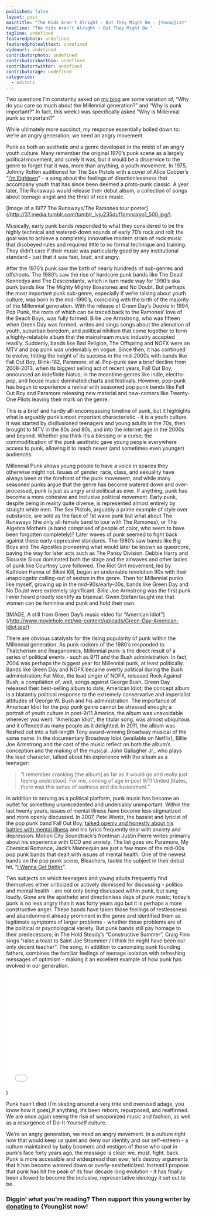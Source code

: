 ```yaml
---
published: false
layout: post
maintitle: "The Kids Aren't Alright - But They Might Be - {Young}ist"
headline: "The Kids Aren't Alright - But They Might Be "
tagline: undefined
featuredphoto: undefined
featuredphotoalttext: undefined
videourl: undefined
contributorphoto: undefined
contributorshortbio: undefined
contributortwitter: undefined
contributorage: undefined
categories: 
  - editors
---
```


Two questions I’m constantly asked on [my blog](http://shakespeareandpunk.tumblr.com/) are some variation of, “Why do you care so much about the Millennial generation?” and “Why is punk important?” In fact, this week I was specifically asked “Why is Millennial punk so important?”

While ultimately more succinct, my response essentially boiled down to: we’re an angry generation, we need an angry movement. 

Punk as both an aesthetic and a genre developed in the midst of an angry youth culture. Many remember the original 1970’s punk scene as a largely political movement, and surely it was, but it would be a disservice to the genre to forget that it was, more than anything, a youth movement.  In 1975, Johnny Rotten auditioned for The Sex Pistols with a cover of Alice Cooper’s “[I’m Eighteen](https://www.youtube.com/watch?v=jXZcJojTucg)” - a song about the feelings of directionlessness that accompany youth that has since been deemed a proto-punk classic. A year later, The Runaways would release their debut album, a collection of songs about teenage angst and the thrall of rock music. 

[Image of a 1977 The Runaways/The Ramones tour poster] (/http://37.media.tumblr.com/tumblr_lvju235duf1qmncxyo1_500.jpg/). 

Musically, early punk bands responded to what they considered to be the highly technical and watered-down sounds of early 70’s rock and roll: the goal was to achieve a completely innovative modern strain of rock music that disobeyed rules and required little to no formal technique and training. They didn’t care if their music was particularly good by any institutional standard - just that it was fast, loud, and angry. 

After the 1970’s punk saw the birth of nearly hundreds of sub-genres and offshoots. The 1980’s saw the rise of hardcore punk bands like The Dead Kennedys and The Descendants, which in turn made way for 1990’s ska punk bands like The Mighty Mighty Bosstones and No Doubt.  But perhaps the most important punk sub-genre, especially if we’re talking about youth culture, was born in the mid-1990’s, coinciding with the birth of the majority of the Millennial generation. With the release of Green Day’s Dookie in 1994, Pop Punk, the roots of which can be traced back to the Ramones’ love of the Beach Boys, was fully formed. Billie Joe Armstrong, who was fifteen when Green Day was formed, writes and sings songs about the alienation of youth, suburban boredom, and political nihilism that come together to form a highly-relatable album that the mainstream music industry accepted readily. Suddenly, bands like Bad Religion, The Offspring and NOFX were on MTV and pop punk was undeniably en vogue. Since then, it has continued to evolve, hitting the height of its success in the mid-2000s with bands like Fall Out Boy, Blink-182, Paramore, et al. Pop-punk saw a brief decline from 2008-2013, when its biggest selling act of recent years, Fall Out Boy, announced an indefinite hiatus; in the meantime genres like indie, electro-pop, and house music dominated charts and festivals. However, pop-punk has begun to experience a revival with seasoned pop punk bands like Fall Out Boy and Paramore releasing new material and new-comers like Twenty-One Pilots leaving their mark on the genre. 

This is a brief and hardly all-encompassing timeline of punk, but it highlights what is arguably punk’s most important characteristic - it is a youth culture. It was started by disillusioned teenagers and young adults in the 70s, then brought to MTV in the 80s and 90s, and into the internet age in the 2000s and beyond. Whether you think it’s a blessing or a curse, the commodification of the punk aesthetic gave young people everywhere access to punk, allowing it to reach newer (and sometimes even younger) audiences. 

Millennial Punk allows young people to have a voice in spaces they otherwise might not. Issues of gender, race, class, and sexuality have always been at the forefront of the punk movement, and while many seasoned punks argue that the genre has become watered down and over-processed, punk is just as angry and political as ever. If anything, punk has become a more cohesive and inclusive political movement. Early punk, despite being in reality quite diverse, is represented almost entirely by straight white men. The Sex Pistols, arguably a prime example of style over substance, are sold as the face of 1st wave punk but what about The Runaways (the only all-female band to tour with The Ramones), or The Algebra Mothers (a band comprised of people of color, who seem to have been forgotten completely)? Later waves of punk seemed to fight back against these early oppressive standards. The 1980’s saw bands like Big Boys and The Apostles pioneering what would later be known as queercore, paving the way for later acts such as The Pansy Division.  Debbie Harry and Siouxsie Sioux dominated both the stage and the airwaves and other ladies of punk like Courtney Love followed. The Riot Grrl movement, led by Kathleen Hanna of Bikini Kill, began an undeniable revolution 90s with their unapologetic calling-out of sexism in the genre. Then for Millennial punks like myself, growing up in the mid-90s/early-00s, bands like Green Day and No Doubt were extremely significant. Billie Joe Armstrong was the first punk I ever heard proudly identify as bisexual. Gwen Stefani taught me that women can be feminine and punk and hold their own. 

[IMAGE, A still from Green Day’s music video for “American Idiot”] (/http://www.moviehole.net/wp-content/uploads/Green-Day-American-Idiot.jpg/) 

There are obvious catalysts for the rising popularity of punk within the Millennial generation. As punk rockers of the 1980’s responded to Thatcherism and Reaganomics, Millennial punk is the direct result of a series of political events - such as 9/11 and the Bush administration. In fact, 2004 was perhaps the biggest year for Millennial punk, at least politically. Bands like Green Day and NOFX became overtly political during the Bush administration; Fat Mike, the lead singer of NOFX, released Rock Against Bush, a compilation of, well, songs against George Bush. Green Day released their best-selling album to date, American Idiot; the concept album is a blatantly political response to the extremely conservative and imperialist attitudes of George W. Bush and his administration. The importance of American Idiot for the pop punk genre cannot be stressed enough; a portrait of youth culture in post-9/11 America, the album was unavoidable wherever you went. “American Idiot”, the titular song, was almost ubiquitous and it offended as many people as it delighted. In 2011, the album was fleshed out into a full-length Tony award-winning Broadway musical of the same name. In the documentary Broadway Idiot (available on Netflix), Billie Joe Armstrong and the cast of the music reflect on both the album’s conception and the making of the musical. John Gallagher Jr., who plays the lead character, talked about his experience with the album as a teenager:

>“I remember cranking [the album] as far as it would go and really just feeling understood. For me, coming of age in post 9/11 United States, there was this sense of sadness and disillusionment.”

In addition to serving as a political platform, punk music has become an outlet for something unprecedented and undeniably unimportant.  Within the last twenty years, issues of mental illness have become less stigmatized and more openly discussed. In 2007, Pete Wentz, the bassist and lyricist of the pop punk band Fall Out Boy, [talked openly and honestly about his battles with mental illness](http://www.halfofus.com/video/pete-wentz/) and his lyrics frequently deal with anxiety and depression. Motion City Soundtrack’s frontman Justin Pierre writes primarily about his experience with OCD and anxiety. The list goes on: Paramore, My Chemical Romance, Jack’s Mannequin are just a few more of the mid-00s pop punk bands that dealt with issues of mental health. One of the newest bands on the pop punk scene, Bleachers, tackle the subject in their debut hit, “[I Wanna Get Better](https://www.youtube.com/watch?v=o5osPtE7kXI&feature=youtu.be)”. 

Two subjects on which teenagers and young adults frequently find themselves either criticized or actively dismissed for discussing - politics and mental health - are not only being discussed within punk, but sung loudly. Gone are the apathetic and directionless days of punk music; today’s punk is no less angry than it was forty years ago but it is perhaps a more constructive anger. These bands have taken those feelings of restlessness and abandonment already prominent in the genre and identified them as legitimate symptoms of larger problems - whether those problems are of the political or psychological variety.  But punk bands still pay homage to their predecessors; in The Hold Steady’s “Constructive Summer”, Craig Finn sings “raise a toast to Saint Joe Strummer / I think he might have been our only decent teacher”. The song, in addition to canonizing punk founding fathers, combines the familiar feelings of teenage isolation with refreshing messages of optimism - making it an excellent example of how punk has evolved in our generation.  

<iframe width="560" height="315" src="//www.youtube.com/embed/dyMal2onfuM" frameborder="0" allowfullscreen></iframe>)

Punk hasn’t died (I’m skating around a very trite and overused adage, you know how it goes),if anything, it’s been reborn, repurposed, and reaffirmed. We are once again seeing the rise of weaponized music and fashion, as well as a resurgence of Do-It-Yourself culture. 

We’re an angry generation, we need an angry movement. In a culture right now that would keep us quiet and deny our identity and our self-esteem - a culture maintained by baby boomers and vestiges of those who spat in punk’s face forty years ago, the message is clear: we. must. fight. back. Punk is more accessible and widespread than ever, let’s destroy arguments that it has become watered down or overly-aestheticized. Instead I propose that punk has hit the peak of its four decade long evolution - it has finally been allowed to become the inclusive, representative ideology it set out to be. 

<h3 class='donate-blurb'> Diggin' what you're reading? Then support this young writer by <a href='{{site.baseurl}}/donate'>donating</a> to {Young}ist now!</h3> 